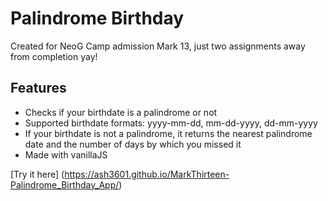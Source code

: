 # Palindrome Birthday

Created for NeoG Camp admission Mark 13, just two assignments away from completion yay!

## Features

- Checks if your birthdate is a palindrome or not
- Supported birthdate formats: yyyy-mm-dd, mm-dd-yyyy, dd-mm-yyyy
- If your birthdate is not a palindrome, it returns the nearest palindrome date and the number of days by which you missed it
- Made with vanillaJS

[Try it here] (https://ash3601.github.io/MarkThirteen-Palindrome_Birthday_App/)
